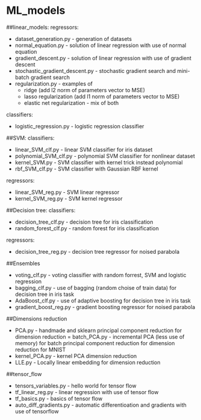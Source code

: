 # ML_models
##linear_models:
regressors:
- dataset_generation.py - generation of datasets
- normal_equation.py - solution of linear regression with use of normal equation
- gradient_descent.py - solution of linear regression with use of gradient descent
- stochastic_gradient_descent.py - stochastic gradient search and mini-batch gradient search
- regularization.py - examples of 
    - ridge (add l2 norm of parameters vector to MSE)
    - lasso regularization (add l1 norm of parameters vector to MSE)
    - elastic net regularization - mix of both
    
classifiers:
- logistic_regression.py - logistic regression classifier

##SVM:
classifiers:
- linear_SVM_clf.py - linear SVM classifier for iris dataset
- polynomial_SVM_clf.py - polynomial SVM classifier for nonlinear dataset
- kernel_SVM.py - SVM classifier with kernel trick instead polynomial
- rbf_SVM_clf.py - SVM classifier with Gaussian RBF kernel

regressors:
- linear_SVM_reg.py - SVM linear regressor
- kernel_SVM_reg.py - SVM kernel regressor

##Decision tree:
classifiers:
- decision_tree_clf.py - decision tree for iris classification
- random_forest_clf.py - random forest for iris classification

regressors:
- decision_tree_reg.py - decision tree regressor for noised parabola

##Ensembles
- voting_clf.py - voting classifier with random forrest, SVM and logistic regression
- bagging_clf.py - use of bagging (random choise of train data) for decision tree in iris task
- AdaBoost_clf.py - use of adaptive boosting for decision tree in iris task
- gradient_boost_reg.py - gradient boosting regressor for noised parabola

##Dimensions reduction
- PCA.py - handmade and sklearn principal component reduction for dimension reduction
= batch_PCA.py - incremental PCA (less use of memory) for batch principal component reduction for dimension reduction for MNIST
- kernel_PCA.py - kernel PCA dimension reduction
- LLE.py - Locally linear embedding for dimension reduction

##tensor_flow
- tensors_variables.py - hello world for tensor flow
- tf_linear_reg.py - linear regression with use of tensor flow
- tf_basics.py - basics of tensor flow
- auto_diff_gradients.py - automatic differentioation and gradients with use of tensorflow